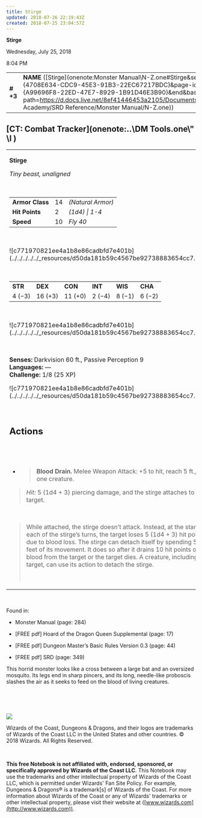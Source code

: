 ```yaml
---
title: Stirge
updated: 2018-07-26 22:19:43Z
created: 2018-07-25 23:04:57Z
---
```


**Stirge**

Wednesday, July 25, 2018

8:04 PM

|           |                                                                                                                                                                                                                                                                                      |        |       |       |     |       |       |
|-----------|--------------------------------------------------------------------------------------------------------------------------------------------------------------------------------------------------------------------------------------------------------------------------------------|--------|-------|-------|-----|-------|-------|
| **\# +3** | **NAME** ([Stirge](onenote:Monster Manual\\N-Z.one#Stirge&section-id={4708E634-CDC9-45E3-91B3-22EC67217BDC}&page-id={A99696F8-22ED-47E7-8929-1B91D46E3B90}&end&base-path=https://d.docs.live.net/8ef41446453a2105/Documents/Adventure Academy/SRD Reference/Monster Manual/N-Z.one)) | **14** | **2** | **2** | \-  | Notes | 25 XP |

## [CT: Combat Tracker](onenote:..\\DM Tools.one\\" \l )

<table><tbody><tr class="odd"><td><p><strong>Stirge</strong></p><p><em>Tiny beast, unaligned</em></p><p> </p><table><tbody><tr class="odd"><td><strong>Armor Class</strong></td><td>14</td><td><em>(Natural Armor)</em></td></tr><tr class="even"><td><strong>Hit Points</strong></td><td>2</td><td><em>(1d4) | 1-4</em></td></tr><tr class="odd"><td><strong>Speed</strong></td><td>10</td><td><em>Fly 40</em></td></tr></tbody></table><p> </p><p>![c771970821ee4a1b8e86cadbfd7e401b](../../../../../_resources/d50da181b59c4567be92738883654cc7.png)</p><p> </p><table><tbody><tr class="odd"><td><strong>STR</strong></td><td><strong>DEX</strong></td><td><strong>CON</strong></td><td><strong>INT</strong></td><td><strong>WIS</strong></td><td><strong>CHA</strong></td></tr><tr class="even"><td>4 (−3)</td><td>16 (+3)</td><td>11 (+0)</td><td>2 (−4)</td><td>8 (−1)</td><td>6 (−2)</td></tr></tbody></table><p> </p><p>![c771970821ee4a1b8e86cadbfd7e401b](../../../../../_resources/d50da181b59c4567be92738883654cc7.png)</p><p> </p><p><strong>Senses:</strong> Darkvision 60 ft., Passive Perception 9<br />
<strong>Languages:</strong> —<br />
<strong>Challenge:</strong> 1/8 (25 XP)</p><p>![c771970821ee4a1b8e86cadbfd7e401b](../../../../../_resources/d50da181b59c4567be92738883654cc7.png)</p><p> </p><h2 id="actions"><strong>Actions</strong></h2><h2 id="section"> </h2><ul><li><blockquote><p><strong>Blood Drain.</strong> Melee Weapon Attack: +5 to hit, reach 5 ft., one creature.</p></blockquote></li></ul><blockquote><p><em>Hit:</em> 5 (1d4 + 3) piercing damage, and the stirge attaches to the target.</p></blockquote><p> </p><blockquote><p>While attached, the stirge doesn’t attack. Instead, at the start of each of the stirge’s turns, the target loses 5 (1d4 + 3) hit points due to blood loss. The stirge can detach itself by spending 5 feet of its movement. It does so after it drains 10 hit points of blood from the target or the target dies. A creature, including the target, can use its action to detach the stirge.</p><p> </p></blockquote></td></tr></tbody></table>

 

Found in:

-   Monster Manual (page: 284)

-   \[FREE pdf\] Hoard of the Dragon Queen Supplemental (page: 17)

-   \[FREE pdf\] Dungeon Master’s Basic Rules Version 0.3 (page: 44)

-   \[FREE pdf\] SRD (page: 349)

This horrid monster looks like a cross between a large bat and an oversized mosquito. Its legs end in sharp pincers, and its long, needle-like proboscis slashes the air as it seeks to feed on the blood of living creatures.

 

 

![](tmp\media\image2.png)

Wizards of the Coast, Dungeons & Dragons, and their logos are trademarks of Wizards of the Coast LLC in the United States and other countries. © 2018 Wizards. All Rights Reserved.

 

**This free Notebook is not affiliated with, endorsed, sponsored, or specifically approved by Wizards of the Coast LLC**. This Notebook may use the trademarks and other intellectual property of Wizards of the Coast LLC, which is permitted under Wizards' Fan Site Policy. For example, Dungeons & Dragons® is a trademark\[s\] of Wizards of the Coast. For more information about Wizards of the Coast or any of Wizards' trademarks or other intellectual property, please visit their website at ([www.wizards.com](http://www.wizards.com)).
